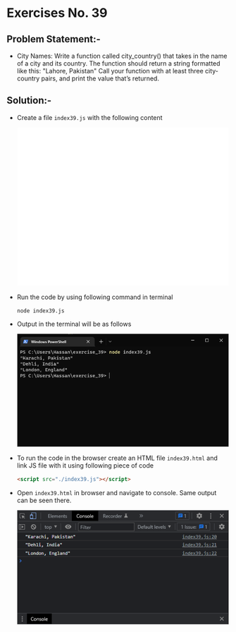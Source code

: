 # Exercises No. 39

## Problem Statement:-

- City Names:
  Write a function called city_country() that takes in the name
  of a city and its country. The function should return a string formatted like this:
  "Lahore, Pakistan"
  Call your function with at least three city-country pairs, and print the value
  that’s returned.

## Solution:-

- Create a file `index39.js` with the following content

  ![Exercise 39 JS Code](../snaps/q39p1.svg)

- Run the code by using following command in terminal

  ```
  node index39.js
  ```

- Output in the terminal will be as follows

  ![Exercise 39 Terminal Output](../snaps/q39p2.PNG)

- To run the code in the browser create an HTML file `index39.html` and link JS file with it using following piece of code

  ```html
  <script src="./index39.js"></script>
  ```

- Open `index39.html` in browser and navigate to console. Same output can be seen there.

  ![Exercise 39 Console Output](../snaps/q39p3.PNG)
